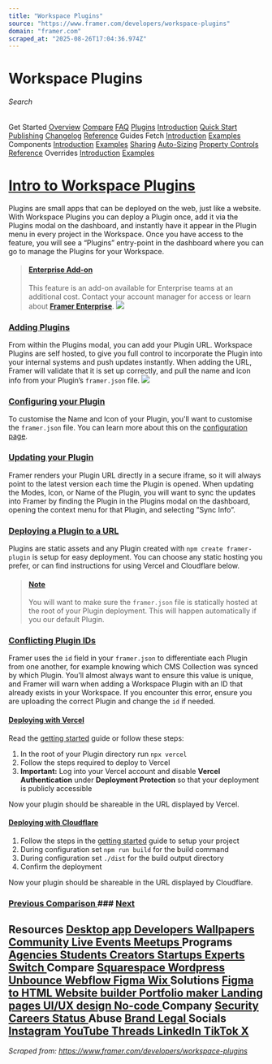 ```yaml
---
title: "Workspace Plugins"
source: "https://www.framer.com/developers/workspace-plugins"
domain: "framer.com"
scraped_at: "2025-08-26T17:04:36.974Z"
---
```

# Workspace Plugins
###### Search
Get Started
[Overview](https://www.framer.com/developers/)
[Compare](https://www.framer.com/developers/comparison)
[FAQ](https://www.framer.com/developers/faq)
[Plugins](https://www.framer.com/)
[Introduction](https://www.framer.com/developers/plugins-introduction)
[Quick Start](https://www.framer.com/developers/plugins-quick-start)
[Publishing](https://www.framer.com/developers/publishing)
[Changelog](https://www.framer.com/developers/changelog)
[Reference](https://www.framer.com/developers/reference)
Guides
Fetch
[Introduction](https://www.framer.com/developers/fetch-introduction)
[Examples](https://www.framer.com/developers/fetch-examples)
Components
[Introduction](https://www.framer.com/developers/components-introduction)
[Examples](https://www.framer.com/developers/component-examples)
[Sharing](https://www.framer.com/developers/component-sharing)
[Auto-Sizing](https://www.framer.com/developers/auto-sizing)
[Property Controls](https://www.framer.com/developers/property-controls)
[Reference](https://www.framer.com/developers/components-reference)
Overrides
[Introduction](https://www.framer.com/developers/overrides-introduction)
[Examples](https://www.framer.com/developers/overrides-examples)
# [Intro to Workspace Plugins](https://www.framer.com/developers/workspace-plugins#intro-to-workspace-plugins)
Plugins are small apps that can be deployed on the web, just like a website. With Workspace Plugins you can deploy a Plugin once, add it via the Plugins modal on the dashboard, and instantly have it appear in the Plugin menu in every project in the Workspace. Once you have access to the feature, you will see a “Plugins” entry-point in the dashboard where you can go to manage the Plugins for your Workspace.
> #### [Enterprise Add-on](https://www.framer.com/developers/workspace-plugins#enterprise-add-on)
> This feature is an add-on available for Enterprise teams at an additional cost. Contact your account manager for access or learn about [**Framer Enterprise**](https://www.framer.com/enterprise/).
![](https://framerusercontent.com/images/LD6mnwB43pMORQ7LKzmWt2Y8bTI.png)
### [Adding Plugins](https://www.framer.com/developers/workspace-plugins#adding-plugins)
From within the Plugins modal, you can add your Plugin URL. Workspace Plugins are self hosted, to give you full control to incorporate the Plugin into your internal systems and push updates instantly. When adding the URL, Framer will validate that it is set up correctly, and pull the name and icon info from your Plugin’s `framer.json` file.
![](https://framerusercontent.com/images/0peKkQBxREFpV2GwGFRaQaJASQ.png)
### [Configuring your Plugin](https://www.framer.com/developers/workspace-plugins#configuring-your-plugin)
To customise the Name and Icon of your Plugin, you'll want to customise the `framer.json` file. You can learn more about this on the [configuration page](https://www.framer.com/developers/configuration).
### [Updating your Plugin](https://www.framer.com/developers/workspace-plugins#updating-your-plugin)
Framer renders your Plugin URL directly in a secure iframe, so it will always point to the latest version each time the Plugin is opened. When updating the Modes, Icon, or Name of the Plugin, you will want to sync the updates into Framer by finding the Plugin in the Plugins modal on the dashboard, opening the context menu for that Plugin, and selecting ”Sync Info”.
### [Deploying a Plugin to a URL ](https://www.framer.com/developers/workspace-plugins#deploying-a-plugin-to-a-url)
Plugins are static assets and any Plugin created with `npm create framer-plugin` is setup for easy deployment. You can choose any static hosting you prefer, or can find instructions for using Vercel and Cloudflare below.
> #### [Note](https://www.framer.com/developers/workspace-plugins#note)
> You will want to make sure the `framer.json` file is statically hosted at the root of your Plugin deployment. This will happen automatically if you our default Plugin.
### [Conflicting Plugin IDs](https://www.framer.com/developers/workspace-plugins#conflicting-plugin-ids)
Framer uses the `id` field in your `framer.json` to differentiate each Plugin from one another, for example knowing which CMS Collection was synced by which Plugin. You’ll almost always want to ensure this value is unique, and Framer will warn when adding a Workspace Plugin with an ID that already exists in your Workspace. If you encounter this error, ensure you are uploading the correct Plugin and change the `id` if needed.
#### [Deploying with Vercel](https://www.framer.com/developers/workspace-plugins#deploying-with-vercel)
Read the [getting started](https://vercel.com/docs/frameworks/vite#getting-started) guide or follow these steps:
  1. In the root of your Plugin directory run `npx vercel`
  2. Follow the steps required to deploy to Vercel
  3. **Important:** Log into your Vercel account and disable **Vercel Authentication** under **Deployment Protection** so that your deployment is publicly accessible

Now your plugin should be shareable in the URL displayed by Vercel.
#### [Deploying with Cloudflare](https://www.framer.com/developers/workspace-plugins#deploying-with-cloudflare)
  1. Follow the steps in the [getting started](https://developers.cloudflare.com/pages/framework-guides/deploy-anything/#deploy-with-cloudflare-pages) guide to setup your project
  2. During configuration set `npm run build` for the build command
  3. During configuration set `./dist` for the build output directory
  4. Confirm the deployment

Now your plugin should be shareable in the URL displayed by Cloudflare.
### [Previous Comparison ](https://www.framer.com/developers/comparison)### [Next](https://www.framer.com/developers/:sg3kghrCF)
Resources
[Desktop app ](https://www.framer.com/downloads/)
[Developers ](https://www.framer.com/developers/)
[Wallpapers ](https://www.framer.com/wallpapers/)
[Community ](https://www.framer.community/)
[Live Events ](https://www.framer.com/events/)
[Meetups ](https://www.framer.com/meetups/)
Programs
[Agencies ](https://www.framer.com/agencies/)
[Students ](https://www.framer.com/students/)
[Creators ](https://www.framer.com/creators/)
[Startups ](https://www.framer.com/startups/)
[Experts ](https://www.framer.com/expert/apply/)
[Switch ](https://www.framer.com/switch/)
Compare
[Squarespace ](https://www.framer.com/compare/framer-vs-squarespace)
[Wordpress ](https://www.framer.com/compare/framer-vs-wordpress)
[Unbounce ](https://www.framer.com/compare/framer-vs-unbounce)
[Webflow ](https://www.framer.com/compare/framer-vs-webflow)
[Figma ](https://www.framer.com/compare/framer-vs-figma)
[Wix ](https://www.framer.com/compare/framer-vs-wix)
Solutions
[Figma to HTML ](https://www.framer.com/solutions/figma-to-html/)
[Website builder ](https://www.framer.com/solutions/website-builder/)
[Portfolio maker ](https://www.framer.com/solutions/portfolio-website/)
[Landing pages ](https://www.framer.com/solutions/landing-pages/)
[UI/UX design ](https://www.framer.com/solutions/ui-ux-design/)
[No-code ](https://www.framer.com/solutions/no-code-website-builder/)
Company
[Security ](https://www.framer.com/legal/security/)
[Careers ](https://www.framer.com/careers/)
[Status ](https://www.framerstatus.com)
Abuse
[Brand ](https://www.framer.com/brand)
[Legal ](https://www.framer.com/legal/terms-of-service/)
Socials
[Instagram ](https://www.instagram.com/framer)
[YouTube ](https://www.youtube.com/@framer)
[Threads ](https://www.threads.net/@framer)
[LinkedIn ](https://www.linkedin.com/company/framer)
[TikTok ](https://www.tiktok.com/@framer)
[X ](https://x.com/framer)
[](https://www.framer.com/)
---
*Scraped from: https://www.framer.com/developers/workspace-plugins*